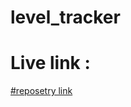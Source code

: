 # level_tracker

<h1>Live link : </h1>
<a href="https://levels-frontend.onrender.com/" target="_blank" />

#reposetry link 
<a href="https://github.com/ash3076/levels_frontend" target="_blank" />
